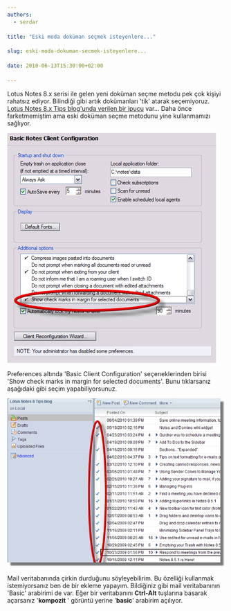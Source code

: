 ```yaml
---
authors:
  - serdar

title: "Eski moda doküman seçmek isteyenlere..."

slug: eski-moda-dokuman-secmek-isteyenlere...

date: 2010-06-13T15:30:00+02:00

---
```


Lotus Notes 8.x serisi ile gelen yeni doküman seçme metodu pek çok kişiyi rahatsız ediyor. Bilindiği gibi artık dokümanları 'tik' atarak seçemiyoruz. [Lotus Notes 8.x Tips blog'unda verilen bir ipucu](http://www-10.lotus.com/ldd/notestipsblog.nsf/dx/old-school-document-selection-in-a-view) var... Daha önce farketmemiştim ama eski doküman seçme metodunu yine kullanmamızı sağlıyor.
<!-- more -->
![Image:Old-school document selection in a view](../../images/imported/eski-moda-dokuman-secmek-isteyenlere-M2.gif)

Preferences altında 'Basic Client Configuration' seçeneklerinden birisi 'Show check marks in margin for selected documents'. Bunu tıklarsanız aşağıdaki gibi seçim yapabiliyorsunuz.

![Image:Old-school document selection in a view](../../images/imported/eski-moda-dokuman-secmek-isteyenlere-M3.gif)

Mail veritabanında çirkin durduğunu söyleyebilirim. Bu özelliği kullanmak istemiyorsanız ben de bir ekleme yapayım. Bildiğiniz gibi mail veritabanının 'Basic' arabirimi de var. Eğer bir veritabanını **Ctrl-Alt** tuşlarına basarak açarsanız '**kompozit** ' görüntü yerine '**basic**' arabirim açılıyor.
